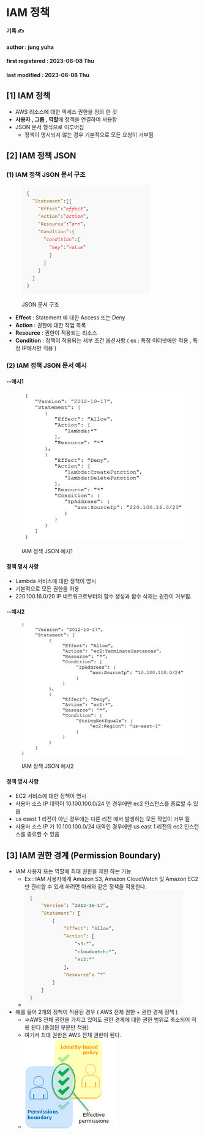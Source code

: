 # IAM 정책

**기록 ✍️**

#### author : jung yuha

#### first registered : 2023-06-08 Thu

#### last modified : 2023-06-08 Thu

## \[1] IAM 정책

* AWS 리소스에 대한 액세스 권한을 정의 한 것
* **사용자 , 그룹 , 역할**에 정책을 연결하여 사용함
* JSON 문서 형식으로 이루어짐
  * 정책이 명시되지 않는 경우 기본적으로 모든 요청이 거부됨

## \[2] IAM 정책 JSON

### (1) IAM 정책 JSON 문서 구조

<figure><img src="../../.gitbook/assets/image (34) (1) (1).png" alt=""><figcaption><p>JSON 문서 구조</p></figcaption></figure>

* **Effect** : Statement 에 대한 Access 또는 Deny
* **Action** : 권한에 대한 작업 목록
* **Resource** : 권한이 적용되는 리소스
* **Condition** : 정책이 적용되는 세부 조건 옵션사항 ( ex : 특정 이더넷에만 적용 , 특정 IP에서만 적용 )

### (2) IAM 정책 JSON 문서 예시

#### --예시1

<figure><img src="../../.gitbook/assets/image (4) (2) (1).png" alt=""><figcaption><p>IAM 정책 JSON 예시1</p></figcaption></figure>

#### 정책 명시 사항

* Lambda 서비스에 대한 정책이 명시
* 기본적으로 모든 권한을 허용
* 220.100.16.0/20 IP 네트워크로부터의 함수 생성과 함수 삭제는 권한이 거부됨.

#### --예시2

<figure><img src="../../.gitbook/assets/image (7) (2) (1).png" alt=""><figcaption><p>IAM 정책 JSON 예시2</p></figcaption></figure>

#### 정책 명시 사항

* EC2 서비스에 대한 정책이 명시
* 사용자 소스 IP 대역이 10.100.100.0/24 인 경우에만 ec2 인스턴스를 종료할 수 있음
* us esast 1 리전이 아닌 경우에는 다른 리전 에서 발생하는 모든 작업이 거부 됨
* 사용자 소스 IP 가 10.100.100.0/24 대역인 경우에만 us east 1 리전의 ec2 인스턴스를 종료할 수 있음

## \[3] IAM 권한 경계 (Permission Boundary)

* IAM 사용자 또는 역할에 최대 권한을 제한 하는 기능
  * Ex  :  IAM 사용자에게 Amazon S3, Amazon CloudWatch 및 Amazon EC2 만 관리할 수 있게 하려면 아래와 같은 정책을 적용한다.
  * ![](<../../.gitbook/assets/image (19).png>)
* 예를 들어 2개의 정책이 적용된 경우 ( AWS 전체 권한 + 권한 경계 정책 )
  * \=>AWS 전체 권한을 가지고 있어도 권한 경계에 대한 권한 범위로 축소되어 적용 된다.(중첩된 부분만 적용)
  * 여기서 최대 권한은 AWS 전체 권한이 된다.
  * ![](<../../.gitbook/assets/image (27) (1) (2) (1).png>)

